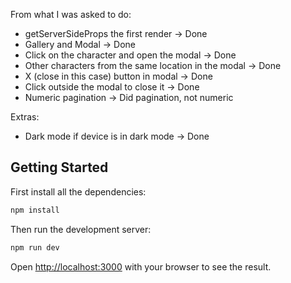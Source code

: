 From what I was asked to do:

- getServerSideProps the first render -> Done
- Gallery and Modal -> Done
- Click on the character and open the modal -> Done
- Other characters from the same location in the modal -> Done
- X (close in this case) button in modal -> Done
- Click outside the modal to close it -> Done
- Numeric pagination -> Did pagination, not numeric

Extras:

- Dark mode if device is in dark mode -> Done

## Getting Started

First install all the dependencies:

```bash
npm install
```

Then run the development server:

```bash
npm run dev
```

Open [http://localhost:3000](http://localhost:3000) with your browser to see the result.
